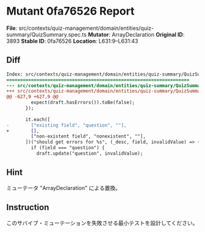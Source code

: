 # Mutant 0fa76526 Report

**File**: src/contexts/quiz-management/domain/entities/quiz-summary/QuizSummary.spec.ts
**Mutator**: ArrayDeclaration
**Original ID**: 3893
**Stable ID**: 0fa76526
**Location**: L631:9–L631:43

## Diff

```diff
Index: src/contexts/quiz-management/domain/entities/quiz-summary/QuizSummary.spec.ts
===================================================================
--- src/contexts/quiz-management/domain/entities/quiz-summary/QuizSummary.spec.ts	original
+++ src/contexts/quiz-management/domain/entities/quiz-summary/QuizSummary.spec.ts	mutated #3893
@@ -627,9 +627,9 @@
         expect(draft.hasErrors()).toBe(false);
       });
 
       it.each([
-        ["existing field", "question", ""],
+        [],
         ["non-existent field", "nonexistent", ""],
       ])("should get errors for %s", (_desc, field, invalidValue) => {
         if (field === "question") {
           draft.update("question", invalidValue);
```

## Hint

ミューテータ "ArrayDeclaration" による置換。

## Instruction

このサバイブ・ミューテーションを失敗させる最小テストを設計してください。
